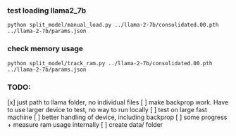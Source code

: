

### test loading llama2_7b

```
python split_model/manual_load.py ../llama-2-7b/consolidated.00.pth ../llama-2-7b/params.json
```

### check memory usage

```
python split_model/track_ram.py ../llama-2-7b/consolidated.00.pth ../llama-2-7b/params.json
```

### TODO:
[x] just path to llama folder, no individual files
[ ] make backprop work. Have to use larger device to test, no way to run locally
[ ] test on large fast machine
[ ] better handling of device, including backprop
[ ] some progress + measure ram usage internally
[ ] create data/ folder